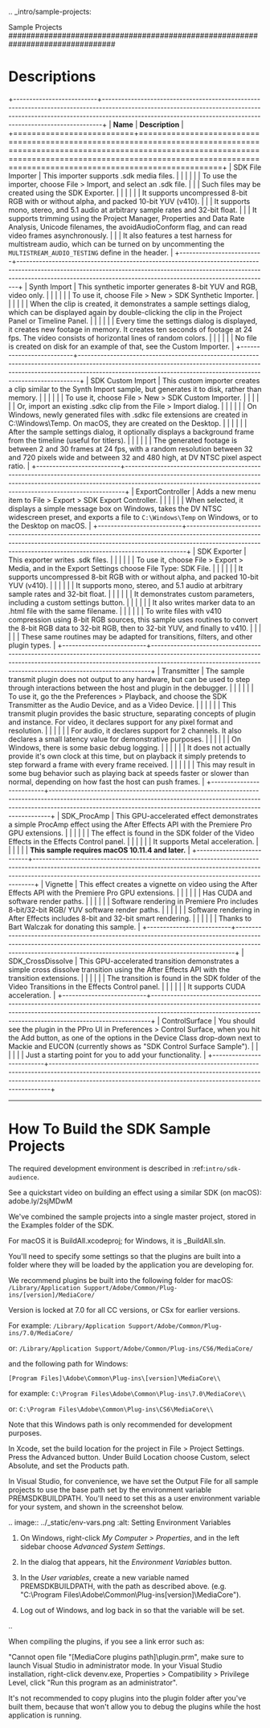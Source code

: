 .. _intro/sample-projects:

Sample Projects
################################################################################


Descriptions
================================================================================

+--------------------------+------------------------------------------------------------------------------------------------------------------------------------------------------------------------------------------------------------------------------------------+
|         **Name**         |                                                                                                             **Description**                                                                                                              |
+==========================+==========================================================================================================================================================================================================================================+
| SDK File Importer        | This importer supports .sdk media files.                                                                                                                                                                                                 |
|                          |                                                                                                                                                                                                                                          |
|                          | To use the importer, choose File > Import, and select an .sdk file.                                                                                                                                                                      |
|                          | Such files may be created using the SDK Exporter.                                                                                                                                                                                        |
|                          |                                                                                                                                                                                                                                          |
|                          | It supports uncompressed 8-bit RGB with or without alpha, and packed 10-bit YUV (v410).                                                                                                                                                  |
|                          | It supports mono, stereo, and 5.1 audio at arbitrary sample rates and 32-bit float.                                                                                                                                                      |
|                          | It supports trimming using the Project Manager, Properties and Data Rate Analysis, Unicode filenames, the avoidAudioConform flag, and can read video frames asynchronously.                                                              |
|                          | It also features a test harness for multistream audio, which can be turned on by uncommenting the ``MULTISTREAM_AUDIO_TESTING`` define in the header.                                                                                    |
+--------------------------+------------------------------------------------------------------------------------------------------------------------------------------------------------------------------------------------------------------------------------------+
| Synth Import             | This synthetic importer generates 8-bit YUV and RGB, video only.                                                                                                                                                                         |
|                          |                                                                                                                                                                                                                                          |
|                          | To use it, choose File > New > SDK Synthetic Importer.                                                                                                                                                                                   |
|                          |                                                                                                                                                                                                                                          |
|                          | When the clip is created, it demonstrates a sample settings dialog, which can be displayed again by double-clicking the clip in the Project Panel or Timeline Panel.                                                                     |
|                          |                                                                                                                                                                                                                                          |
|                          | Every time the settings dialog is displayed, it creates new footage in memory. It creates ten seconds of footage at 24 fps. The video consists of horizontal lines of random colors.                                                     |
|                          |                                                                                                                                                                                                                                          |
|                          | No file is created on disk for an example of that, see the Custom Importer.                                                                                                                                                              |
+--------------------------+------------------------------------------------------------------------------------------------------------------------------------------------------------------------------------------------------------------------------------------+
| SDK Custom Import        | This custom importer creates a clip similar to the Synth Import sample, but generates it to disk, rather than memory.                                                                                                                    |
|                          |                                                                                                                                                                                                                                          |
|                          | To use it, choose File > New > SDK Custom Importer.                                                                                                                                                                                      |
|                          |                                                                                                                                                                                                                                          |
|                          | Or, import an existing .sdkc clip from the File > Import dialog.                                                                                                                                                                         |
|                          |                                                                                                                                                                                                                                          |
|                          | On Windows, newly generated files with .sdkc file extensions are created in C:\Windows\Temp\. On macOS, they are created on the Desktop.                                                                                                 |
|                          |                                                                                                                                                                                                                                          |
|                          | After the sample settings dialog, it optionally displays a background frame from the timeline (useful for titlers).                                                                                                                      |
|                          |                                                                                                                                                                                                                                          |
|                          | The generated footage is between 2 and 30 frames at 24 fps, with a random resolution between 32 and 720 pixels wide and between 32 and 480 high, at DV NTSC pixel aspect ratio.                                                          |
+--------------------------+------------------------------------------------------------------------------------------------------------------------------------------------------------------------------------------------------------------------------------------+
| ExportController         | Adds a new menu item to File > Export > SDK Export Controller.                                                                                                                                                                           |
|                          |                                                                                                                                                                                                                                          |
|                          | When selected, it displays a simple message box on Windows, takes the DV NTSC widescreen preset, and exports a file to ``C:\Windows\Temp`` on Windows, or to the Desktop on macOS.                                                       |
+--------------------------+------------------------------------------------------------------------------------------------------------------------------------------------------------------------------------------------------------------------------------------+
| SDK Exporter             | This exporter writes .sdk files.                                                                                                                                                                                                         |
|                          |                                                                                                                                                                                                                                          |
|                          | To use it, choose File > Export > Media, and in the Export Settings choose File Type: SDK File.                                                                                                                                          |
|                          |                                                                                                                                                                                                                                          |
|                          | It supports uncompressed 8-bit RGB with or without alpha, and packed 10-bit YUV (v410).                                                                                                                                                  |
|                          |                                                                                                                                                                                                                                          |
|                          | It supports mono, stereo, and 5.1 audio at arbitrary sample rates and 32-bit float.                                                                                                                                                      |
|                          |                                                                                                                                                                                                                                          |
|                          | It demonstrates custom parameters, including a custom settings button.                                                                                                                                                                   |
|                          |                                                                                                                                                                                                                                          |
|                          | It also writes marker data to an .html file with the same filename.                                                                                                                                                                      |
|                          |                                                                                                                                                                                                                                          |
|                          | To write files with v410 compression using 8-bit RGB sources, this sample uses routines to convert the 8-bit RGB data to 32-bit RGB, then to 32-bit YUV, and finally to v410.                                                            |
|                          |                                                                                                                                                                                                                                          |
|                          | These same routines may be adapted for transitions, filters, and other plugin types.                                                                                                                                                     |
+--------------------------+------------------------------------------------------------------------------------------------------------------------------------------------------------------------------------------------------------------------------------------+
| Transmitter              | The sample transmit plugin does not output to any hardware, but can be used to step through interactions between the host and plugin in the debugger.                                                                                    |
|                          |                                                                                                                                                                                                                                          |
|                          | To use it, go the the Preferences > Playback, and choose the SDK Transmitter as the Audio Device, and as a Video Device.                                                                                                                 |
|                          |                                                                                                                                                                                                                                          |
|                          | This transmit plugin provides the basic structure, separating concepts of plugin and instance. For video, it declares support for any pixel format and resolution.                                                                       |
|                          |                                                                                                                                                                                                                                          |
|                          | For audio, it declares support for 2 channels. It also declares a small latency value for demonstrative purposes.                                                                                                                        |
|                          |                                                                                                                                                                                                                                          |
|                          | On Windows, there is some basic debug logging.                                                                                                                                                                                           |
|                          |                                                                                                                                                                                                                                          |
|                          | It does not actually provide it's own clock at this time, but on playback it simply pretends to step forward a frame with every frame received.                                                                                          |
|                          |                                                                                                                                                                                                                                          |
|                          | This may result in some bug behavior such as playing back at speeds faster or slower than normal, depending on how fast the host can push frames.                                                                                        |
+--------------------------+------------------------------------------------------------------------------------------------------------------------------------------------------------------------------------------------------------------------------------------+
| SDK_ProcAmp              | This GPU-accelerated effect demonstrates a simple ProcAmp effect using the After Effects API with the Premiere Pro GPU extensions.                                                                                                       |
|                          |                                                                                                                                                                                                                                          |
|                          | The effect is found in the SDK folder of the Video Effects in the Effects Control panel.                                                                                                                                                 |
|                          |                                                                                                                                                                                                                                          |
|                          | It supports Metal acceleration.                                                                                                                                                                                                          |
|                          |                                                                                                                                                                                                                                          |
|                          | **This sample requires macOS 10.11.4 and later.**                                                                                                                                                                                        |
+--------------------------+------------------------------------------------------------------------------------------------------------------------------------------------------------------------------------------------------------------------------------------+
| Vignette                 | This effect creates a vignette on video using the After Effects API with the Premiere Pro GPU extensions.                                                                                                                                |
|                          |                                                                                                                                                                                                                                          |
|                          | Has CUDA and software render paths.                                                                                                                                                                                                      |
|                          |                                                                                                                                                                                                                                          |
|                          | Software rendering in Premiere Pro includes 8-bit/32-bit RGB/ YUV software render paths.                                                                                                                                                 |
|                          |                                                                                                                                                                                                                                          |
|                          | Software rendering in After Effects includes 8-bit and 32-bit smart rendering.                                                                                                                                                           |
|                          |                                                                                                                                                                                                                                          |
|                          | Thanks to Bart Walczak for donating this sample.                                                                                                                                                                                         |
+--------------------------+------------------------------------------------------------------------------------------------------------------------------------------------------------------------------------------------------------------------------------------+
| SDK_CrossDissolve        | This GPU-accelerated transition demonstrates a simple cross dissolve transition using the After Effects API with the transition extensions.                                                                                              |
|                          |                                                                                                                                                                                                                                          |
|                          | The transition is found in the SDK folder of the Video Transitions in the Effects Control panel.                                                                                                                                         |
|                          |                                                                                                                                                                                                                                          |
|                          | It supports CUDA acceleration.                                                                                                                                                                                                           |
+--------------------------+------------------------------------------------------------------------------------------------------------------------------------------------------------------------------------------------------------------------------------------+
| ControlSurface           | You should see the plugin in the PPro UI in Preferences > Control Surface, when you hit the Add button, as one of the options in the Device Class drop-down next to Mackie and EUCON (currently shows as "SDK Control Surface Sample").  |
|                          |                                                                                                                                                                                                                                          |
|                          | Just a starting point for you to add your functionality.                                                                                                                                                                                 |
+--------------------------+------------------------------------------------------------------------------------------------------------------------------------------------------------------------------------------------------------------------------------------+

----

How To Build the SDK Sample Projects
================================================================================

The required development environment is described in :ref:`intro/sdk-audience`.

See a quickstart video on building an effect using a similar SDK (on macOS): adobe.ly/2sjMDwM

We've combined the sample projects into a single master project, stored in the Examples folder of the SDK.

For macOS it is BuildAll.xcodeproj; for Windows, it is _BuildAll.sln.

You'll need to specify some settings so that the plugins are built into a folder where they will be loaded by the application you are developing for.

We recommend plugins be built into the following folder for macOS: ``/Library/Application Support/Adobe/Common/Plug-ins/[version]/MediaCore/``

Version is locked at 7.0 for all CC versions, or CSx for earlier versions.

For example: ``/Library/Application Support/Adobe/Common/Plug-ins/7.0/MediaCore/``

or: ``/Library/Application Support/Adobe/Common/Plug-ins/CS6/MediaCore/``

and the following path for Windows:

``[Program Files]\Adobe\Common\Plug-ins\[version]\MediaCore\\``

for example: ``C:\Program Files\Adobe\Common\Plug-ins\7.0\MediaCore\\``

or: ``C:\Program Files\Adobe\Common\Plug-ins\CS6\MediaCore\\``

Note that this Windows path is only recommended for development purposes. 

In Xcode, set the build location for the project in File > Project Settings. Press the Advanced button. Under Build Location choose Custom, select Absolute, and set the Products path.

In Visual Studio, for convenience, we have set the Output File for all sample projects to use the base path set by the environment variable PREMSDKBUILDPATH. You'll need to set this as a user environment variable for your system, and shown in the screenshot below.

.. image:: ../_static/env-vars.png
   :alt: Setting Environment Variables

1) On Windows, right-click *My Computer > Properties*, and in the left sidebar choose *Advanced System Settings*.

2) In the dialog that appears, hit the *Environment Variables* button.

3) In the *User variables*, create a new variable named PREMSDKBUILDPATH, with the path as described above. (e.g. "C:\Program Files\Adobe\Common\Plug-ins\[version]\MediaCore\").

4) Log out of Windows, and log back in so that the variable will be set.

..

When compiling the plugins, if you see a link error such as:

"Cannot open file "[MediaCore plugins path]\plugin.prm", make sure to launch Visual Studio in administrator mode. In your Visual Studio installation, right-click devenv.exe, Properties > Compatibility > Privilege Level, click "Run this program as an administrator".

It's not recommended to copy plugins into the plugin folder after you've built them, because that won't allow you to debug the plugins while the host application is running.
